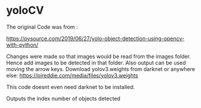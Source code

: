 # yoloCV
The original Code was from :

https://pysource.com/2019/06/27/yolo-object-detection-using-opencv-with-python/

 Changes were made so that images would be read from the images folder. Hence add images to be detected in that folder. 
 Also output can be used moving the arrow keys.
 Download yolov3.weights from darknet or anywhere else: https://pjreddie.com/media/files/yolov3.weights
 
 This code doesnt even need darknet to be installed. 
 
 Outputs the index number of objects detected
